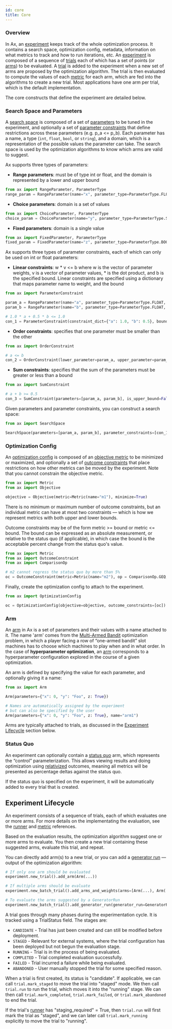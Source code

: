 ```yaml
---
id: core
title: Core
---
```


### Overview

In Ax, an [experiment](glossary.md#experiment) keeps track of the whole optimization process. It contains a search space, optimization config, metadata, information on what metrics to track and how to run iterations, etc. An [experiment](glossary.md#experiment) is composed of a sequence of [trials](glossary.md#trial) each of which has a set of points (or [arms](glossary.md#arm)) to be evaluated. A [trial](glossary.md#trial) is added to the experiment when a new set of arms are proposed by the optimization algorithm. The trial is then evaluated to compute the values of each [metric](glossary.md#metric) for each arm, which are fed into the algorithms to create a new trial. Most applications have one arm per trial, which is the default implementation.

The core constructs that define the experiment are detailed below.

### Search Space and Parameters

A [search space](glossary.md#search-space) is composed of a set of [parameters](glossary.md#parameter) to be tuned in the experiment, and optionally a set of [parameter constraints](glossary.md#parameter-constraint) that define restrictions across these parameters (e.g. p_a <= p_b). Each parameter has a name, a type (```int```, ```float```, ```bool```, or ```string```), and a domain, which is a representation of the possible values the parameter can take. The search space is used by the optimization algorithms to know which arms are valid to suggest.

Ax supports three types of parameters:

* **Range parameters**: must be of type int or float, and the domain is represented by a lower and upper bound

```python
from ax import RangeParameter, ParameterType
range_param = RangeParameter(name="x", parameter_type=ParameterType.FLOAT, lower=0.0, upper=1.0)
```

* **Choice parameters**: domain is a set of values

```python
from ax import ChoiceParameter, ParameterType
choice_param = ChoiceParameter(name="y", parameter_type=ParameterType.STRING, values=["foo", "bar"])
```

* **Fixed parameters**: domain is a single value

```python
from ax import FixedParameter, ParameterType
fixed_param = FixedParameter(name="z", parameter_type=ParameterType.BOOL, value=True)
```

Ax supports three types of parameter constraints, each of which can only be used on int or float parameters:

* **Linear constraints**: w * v <= b where w is the vector of parameter weights, v is a vector of parameter values, * is the dot product, and b is the specified bound. Linear constraints are specified using a dictionary that maps parameter name to weight, and the bound

```python
from ax import ParameterConstraint

param_a = RangeParameter(name="a", parameter_type=ParameterType.FLOAT, lower=0.0, upper=1.0)
param_b = RangeParameter(name="b", parameter_type=ParameterType.FLOAT, lower=0.0, upper=1.0)

# 1.0 * a + 0.5 * b <= 1.0
con_1 = ParameterConstraint(constraint_dict={"a": 1.0, "b": 0.5}, bound=1.0)
```

* **Order constraints**: specifies that one parameter must be smaller than the other

```python
from ax import OrderConstraint

# a <= b
con_2 = OrderConstraint(lower_parameter=param_a, upper_parameter=param_b)
```

* **Sum constraints**: specifies that the sum of the parameters must be greater or less than a bound

```python
from ax import SumConstraint

# a + b >= 0.5
con_3 = SumConstraint(parameters=[param_a, param_b], is_upper_bound=False, bound=0.5)
```

Given parameters and parameter constraints, you can construct a search space:

```python
from ax import SearchSpace

SearchSpace(parameters=[param_a, param_b], parameter_constraints=[con_1, con_2, con_3])
```

### Optimization Config

An [optimization config](glossary.md#optimization-config) is composed of an [objective metric](glossary.md#objective) to be minimized or maximized, and optionally a set of [outcome constraints](glossary.md#outcome-constraint) that place restrictions on how other metrics can be moved by the experiment. Note that you cannot constrain the objective metric.

```python
from ax import Metric
from ax import Objective

objective = Objective(metric=Metric(name="m1"), minimize=True)
```

There is no minimum or maximum number of outcome constraints, but an individual metric can have at most two constraints — which is how we represent metrics with both upper and lower bounds.

Outcome constraints may be of the form metric >= bound or metric <= bound. The bound can be expressed as an absolute measurement, or relative to the status quo (if applicable), in which case the bound is the acceptable percent change from the status quo's value.

```python
from ax import Metric
from ax import OutcomeConstraint
from ax import ComparisonOp

# m2 cannot regress the status quo by more than 5%
oc = OutcomeConstraint(metric=Metric(name="m2"), op = ComparisonOp.GEQ, bound=-5.0, relative=True)
```

Finally, create the optimization config to attach to the experiment.

```python
from ax import OptimizationConfig

oc = OptimizationConfig(objective=objective, outcome_constraints=[oc])
```

### Arm

An [arm](glossary.md#arm) in Ax is a set of parameters and their values with a name attached to it. The name 'arm' comes from the [Multi-Armed Bandit](https://en.wikipedia.org/wiki/Multi-armed_bandit) optimization problem, in which a player facing a row of “one-armed bandit” slot machines has to choose which machines to play when and in what order. In the case of **hyperparameter optimization**, an [arm](glossary.md#arm) corresponds to a hyperparameter configuration explored in the course of a given optimization.

An arm is defined by specifying the value for each parameter, and optionally giving it a name:

```python
from ax import Arm

Arm(parameters={"x": 0, "y": "Foo", z: True})

# Names are automatically assigned by the experiment
# but can also be specified by the user
Arm(parameters={"x": 0, "y": "Foo", z: True}, name="arm1")
```

Arms are typically attached to trials, as discussed in the [Experiment Lifecycle](#experiment-lifecycle) section below.

### Status Quo

An experiment can optionally contain a [status quo](glossary.md#status-quo) arm, which represents the “control” parameterization. This allows viewing results and doing optimization using [relativized](glossary.md#relative-outcome-constraint) outcomes, meaning all metrics will be presented as percentage deltas against the status quo.

If the status quo is specified on the experiment, it will be automatically added to every trial that is created.

## Experiment Lifecycle

An experiment consists of a sequence of trials, each of which evaluates one or more arms. For more details on the  implementating the evaluation, see the [runner](runner.md) and [metric](data.md) references.

Based on the evaluation results, the optimization algorithm suggest one or more arms to evaluate. You then create a new trial containing these suggested arms, evaluate this trial, and repeat.

You can directly add arm(s) to a new trial, or you can add a [generator run](glossary.md#generator-run) –– output of the optimization algorithm:

```python
# If only one arm should be evaluated
experiment.new_trial().add_arm(Arm(...))

# If multiple arms should be evaluate
experiment.new_batch_trial().add_arms_and_weights(arms=[Arm(...), Arm(...)])

# To evaluate the arms suggested by a GeneratorRun
experiment.new_batch_trial().add_generator_run(generator_run=GeneratorRun(...))
```

A trial goes through many phases during the experimentation cycle. It is tracked using a TrialStatus field. The stages are:

* `CANDIDATE` - Trial has just been created and can still be modified before deployment.
* `STAGED` - Relevant for external systems, where the trial configuration has been deployed but not begun the evaluation stage.
* `RUNNING` - Trial is in the process of being evaluated.
* `COMPLETED` - Trial completed evaluation successfully.
* `FAILED` - Trial incurred a failure while being evaluated.
* `ABANDONED` - User manually stopped the trial for some specified reason.

When a trial is first created, its status is "candidate". If applicable, we can call `trial.mark_staged` to move the trial into "staged" mode. We then call `trial.run`
to run the trial, which moves it into the "running" stage. We can then call
`trial.mark_completed`, `trial.mark_failed`, or `trial.mark_abandoned` to end the trial.

If the trial's [runner](runner.md) has "staging_required" = True,
then `trial.run` will first mark the trial as "staged", and we can later call
`trial.mark_running` explicitly to move the trial to "running".
